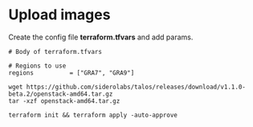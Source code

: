 # Upload images

Create the config file **terraform.tfvars** and add params.

```hcl
# Body of terraform.tfvars

# Regions to use
regions          = ["GRA7", "GRA9"]
```

```shell
wget https://github.com/siderolabs/talos/releases/download/v1.1.0-beta.2/openstack-amd64.tar.gz
tar -xzf openstack-amd64.tar.gz

terraform init && terraform apply -auto-approve
```
